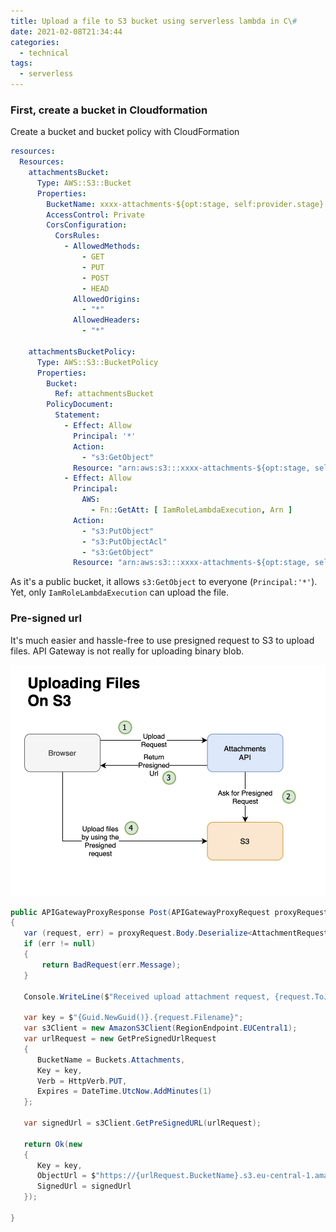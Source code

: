 ```yaml
---
title: Upload a file to S3 bucket using serverless lambda in C\#
date: 2021-02-08T21:34:44
categories:
  - technical
tags:
  - serverless
---
```



### First, create a bucket in Cloudformation

Create a bucket and bucket policy with CloudFormation

```yaml
resources:
  Resources:
    attachmentsBucket:
      Type: AWS::S3::Bucket
      Properties:
        BucketName: xxxx-attachments-${opt:stage, self:provider.stage}
        AccessControl: Private
        CorsConfiguration:
          CorsRules:
            - AllowedMethods:
                - GET
                - PUT
                - POST
                - HEAD
              AllowedOrigins:
                - "*"
              AllowedHeaders:
                - "*"

    attachmentsBucketPolicy:
      Type: AWS::S3::BucketPolicy
      Properties:
        Bucket:
          Ref: attachmentsBucket
        PolicyDocument:
          Statement:
            - Effect: Allow
              Principal: '*'
              Action:
                - "s3:GetObject"
              Resource: "arn:aws:s3:::xxxx-attachments-${opt:stage, self:provider.stage}/*"
            - Effect: Allow
              Principal:
                AWS: 
                  - Fn::GetAtt: [ IamRoleLambdaExecution, Arn ]
              Action:
                - "s3:PutObject"
                - "s3:PutObjectAcl"
                - "s3:GetObject"
              Resource: "arn:aws:s3:::xxxx-attachments-${opt:stage, self:provider.stage}/*"

```

As it's a public bucket, it allows `s3:GetObject` to everyone \(`Principal:'*'`\). Yet, only `IamRoleLambdaExecution` can upload the file. 

### Pre-signed url

It's much easier and hassle-free to use presigned request to S3 to upload files. API Gateway is not really for uploading binary blob.

![Using Presigned Request Url](/assets/image%20%2827%29.png)

```csharp
public APIGatewayProxyResponse Post(APIGatewayProxyRequest proxyRequest)
{
   var (request, err) = proxyRequest.Body.Deserialize<AttachmentRequest>();
   if (err != null)
   {
       return BadRequest(err.Message);
   }

   Console.WriteLine($"Received upload attachment request, {request.ToJson()}");
   
   var key = $"{Guid.NewGuid()}.{request.Filename}";
   var s3Client = new AmazonS3Client(RegionEndpoint.EUCentral1);
   var urlRequest = new GetPreSignedUrlRequest
   {
      BucketName = Buckets.Attachments,
      Key = key,
      Verb = HttpVerb.PUT,
      Expires = DateTime.UtcNow.AddMinutes(1)
   };

   var signedUrl = s3Client.GetPreSignedURL(urlRequest);

   return Ok(new
   {
      Key = key, 
      ObjectUrl = $"https://{urlRequest.BucketName}.s3.eu-central-1.amazonaws.com/{key}",
      SignedUrl = signedUrl
   });
  
}

```





